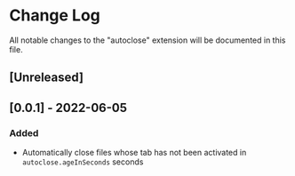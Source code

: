 # Change Log

All notable changes to the "autoclose" extension will be documented in this file.

## [Unreleased]

## [0.0.1] - 2022-06-05
### Added
- Automatically close files whose tab has not been activated in `autoclose.ageInSeconds` seconds